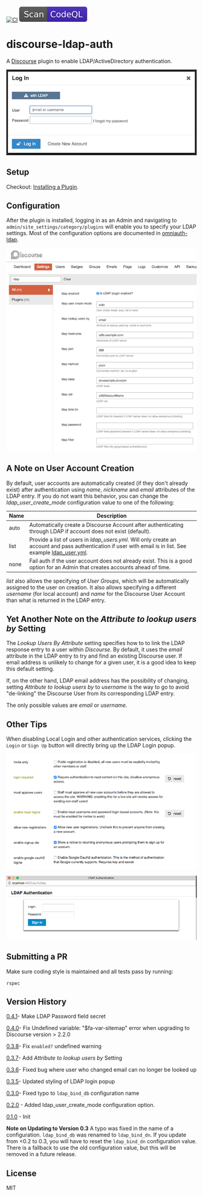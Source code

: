 [![CI](https://github.com/jonmbake/discourse-ldap-auth/workflows/CI/badge.svg)](https://github.com/jonmbake/discourse-ldap-auth/actions?query=workflow%3ACI)
[![CodeQL Scan](codeql-scan.svg)](https://github.com/jonmbake/discourse-ldap-auth/security/code-scanning?query=tool%3ACodeQL)

# discourse-ldap-auth

A [Discourse](https://github.com/discourse/discourse) plugin to enable LDAP/ActiveDirectory authentication.

![Login Popup](https://raw.githubusercontent.com/jonmbake/screenshots/master/discourse-ldap-auth/login.png)

## Setup

Checkout: [Installing a Plugin](https://meta.discourse.org/t/install-a-plugin/19157).

## Configuration

After the plugin is installed, logging in as an Admin and navigating to `admin/site_settings/category/plugins` will enable you to specify your LDAP settings.  Most of the configuration options are documented in [omniauth-ldap](https://github.com/intridea/omniauth-ldap).

![Settings Page](https://github.com/jonmbake/screenshots/blob/master/discourse-ldap-auth/settings.png)

## A Note on User Account Creation

By default, user accounts are automatically created (if they don't already exist) after authentication using *name*, *nickname* and *email* attributes of the LDAP entry.  If you do not want this behavior, you can change the *ldap_user_create_mode* configuration value to one of the following:

  Name | Description
-------| --------------
auto   | Automatically create a Discourse Account after authenticating through LDAP if account does not exist (default).
list   | Provide a list of users in *ldap_users.yml*.  Will only create an account and pass authentication if user with email is in list. See example [ldap_user.yml](ldap_users.yml).
none   | Fail auth if the user account does not already exist.  This is a good option for an Admin that creates accounts ahead of time.

*list* also allows the specifying of *User Groups*, which will be automatically assigned to the user on creation.  It also allows specifying a different *username* (for local account) and *name* for the Discourse User Account than what is returned in the LDAP entry.

## Yet Another Note on the _Attribute to lookup users by_ Setting

The _Lookup Users By Attribute_ setting specifies how to to link the LDAP response entry to a user within _Discourse_. By
default, it uses the _email_ attribute in the LDAP entry to try and find an existing Discourse user. If email address is
unlikely to change for a given user, it is a good idea to keep this default setting.

If, on the other hand, LDAP email address has the possibility of changing, setting _Attribute to lookup users by_ to _username_ is the way to go to avoid "de-linking"
the Discourse User from its corresponding LDAP entry.

The only possible values are _email_ or _username_.

## Other Tips

When disabling Local Login and other authentication services, clicking the `Login` or `Sign Up` button will directly bring up the LDAP Login popup.

![Disable Local](https://github.com/jonmbake/screenshots/blob/master/discourse-ldap-auth/disable_local.png)

![LDAP Login Popup](https://github.com/jonmbake/screenshots/blob/master/discourse-ldap-auth/ldap_popup.png)

## Submitting a PR

Make sure coding style is maintained and all tests pass by running:

```
rspec
```

## Version History

[0.4.1](https://github.com/jonmbake/discourse-ldap-auth/tree/v0.4.1)- Make LDAP Password field secret

[0.4.0](https://github.com/jonmbake/discourse-ldap-auth/tree/v0.4.0)- Fix Undefined variable: "$fa-var-sitemap" error when upgrading to Discourse version > 2.2.0

[0.3.8](https://github.com/jonmbake/discourse-ldap-auth/tree/v0.3.8)- Fix `enabled?` undefined warning

[0.3.7](https://github.com/jonmbake/discourse-ldap-auth/tree/v0.3.7)- Add _Attribute to lookup users by_ Setting

[0.3.6](https://github.com/jonmbake/discourse-ldap-auth/tree/v0.3.6)- Fixed bug where user who changed email can no longer be looked up

[0.3.5](https://github.com/jonmbake/discourse-ldap-auth/tree/v0.3.5)- Updated styling of LDAP login popup

[0.3.0](https://github.com/jonmbake/discourse-ldap-auth/tree/v0.3.0)- Fixed typo to `ldap_bind_db` configuration name

[0.2.0](https://github.com/jonmbake/discourse-ldap-auth/tree/v0.2.0) - Added ldap_user_create_mode configuration option.

[0.1.0](https://github.com/jonmbake/discourse-ldap-auth/tree/v0.1.0) - Init

**Note on Updating to Version 0.3** A typo was fixed in the name of a configuration. `ldap_bind_db` was renamed to `ldap_bind_dn`. If you update from <0.2 to 0.3, you will have to reset the `ldap_bind_dn` configuration value. There is a fallback to use the old configuration value, but this will be removed in a future release.

## License

MIT
